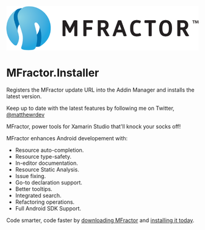 
![MFractor Logo](/images/logo-horizontal.png?raw=true)

# MFractor.Installer

Registers the MFractor update URL into the Addin Manager and installs the latest version.

Keep up to date with the latest features by following me on Twitter, [@matthewrdev](https://twitter.com/matthewrdev)

MFractor, power tools for Xamarin Studio that'll knock your socks off!

MFractor enhances Android developement with:
 - Resource auto-completion.
 - Resource type-safety.
 - In-editor documentation.
 - Resource Static Analysis.
 - Issue fixing.
 - Go-to declaration support.
 - Better tooltips.
 - Integrated search.
 - Refactoring operations.
 - Full Android SDK Support.

Code smarter, code faster by [downloading MFractor](http://addins.mfractor.com/releases/latest/MFractor.mpack) and [installing it today](http://mfractorsoftware.wistia.com/medias/ytcnbyili9?embedType=iframe&videoWidth=640).



